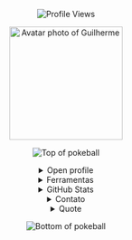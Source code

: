 <p align="center">
  <img src="https://komarev.com/ghpvc/?username=GuilhermeRita&style=plastic&color=blueviolet" alt="Profile Views"/>
</p>
<p align="center">
  <img height="200" alt="Avatar photo of Guilherme" src="https://github.com/GuilhermeRita/GuilhermeRita/assets/99239411/avatar.png">
</p>

<div align="center">

![Top of pokeball](https://user-images.githubusercontent.com/44261381/209363264-ac854d3c-2cc2-44c4-928e-8a08d1013f46.png)

<details>
<summary>Open profile</summary>

<img height="200" alt="Avatar photo of Guilherme" src="https://github.com/10kartik/10kartik/assets/99239411/21742f3f-d9a7-4a53-8530-7d20d51e03a9" />

<a href="https://git.io/typing-svg">
  <img src="https://readme-typing-svg.demolab.com/?font=VT323&size=35&duration=3500&pause=300&color=6A0572&center=true&vCenter=true&width=500&lines=Olá,+eu+sou+Guilherme;Desenvolvedor+Back-End+e+DBA;Apaixonado+por+dados+e+tecnologia;Curioso+e+explorador+de+sistemas" alt="Typing SVG" />
</a>

<details>
<summary>Sobre Mim</summary>

```js
/**
 * Representa Guilherme.
 */
```

</details>
</details>

<details>
<summary>Ferramentas</summary>
<p align="center">
<kbd>
  <kbd>Programming Languages</kbd><br><br>
  <img width="30px" src="https://cdn.jsdelivr.net/gh/devicons/devicon/icons/cplusplus/cplusplus-original.svg" alt="cpp" title="C++"/>
  <img width="30px" src="https://cdn.jsdelivr.net/gh/devicons/devicon/icons/javascript/javascript-original.svg" alt="js" title="JavaScript"/>
  <img width="30px" src="https://cdn.jsdelivr.net/gh/devicons/devicon/icons/java/java-original.svg" alt="java" title="Java"/>
  <img width="30px" src="https://user-images.githubusercontent.com/25181517/121405384-444d7300-c95d-11eb-959f-913020d3bf90.png" alt="C#" title="C#"/>
</kbd>

<kbd>
  <kbd>Database & BI</kbd><br><br>
  <img width="30px" src="https://cdn.jsdelivr.net/gh/devicons/devicon/icons/mysql/mysql-plain.svg" alt="mysql" title="MySQL"/>
  <img width="30px" src="https://img.shields.io/badge/Power%20BI-F2C811?style=for-the-badge&logo=powerbi&logoColor=black" alt="Power BI" title="Power BI"/>
</kbd>

<kbd>
  <kbd>Back-end</kbd><br><br>
  <img width="30px" src="https://cdn.jsdelivr.net/gh/devicons/devicon/icons/nodejs/nodejs-original.svg" alt="nodejs" title="Node.js"/>
  <img width="30px" src="https://cdn.jsdelivr.net/gh/devicons/devicon/icons/express/express-original-wordmark.svg" alt="express" title="Express"/>
</kbd>

<kbd>
  <kbd>Front-end</kbd><br><br>
  <img width="30px" src="https://cdn.jsdelivr.net/gh/devicons/devicon/icons/html5/html5-original.svg" alt="html" title="HTML"/>
  <img width="30px" src="https://cdn.jsdelivr.net/gh/devicons/devicon/icons/css3/css3-plain-wordmark.svg" alt="css" title="CSS"/>
  <img width="30px" src="https://cdn.jsdelivr.net/gh/devicons/devicon/icons/react/react-original.svg" alt="react" title="React"/>
</kbd>
</p>
</details>

<details>
<summary>GitHub Stats</summary>
<p align="center">
<img align="center" src="https://github-readme-stats.vercel.app/api?username=GuilhermeRita&show_icons=true&theme=radical" alt="GitHub Stats">
<img align="center" src="https://github-readme-stats.vercel.app/api/top-langs/?username=GuilhermeRita&layout=compact&theme=radical" alt="Top Languages">
</p>
</details>

<details>
<summary>Contato</summary>
<p align="center">
<a href="mailto:contatoguilhermeau@gmail.com"><img src="https://img.shields.io/badge/Gmail-EA4335?style=for-the-badge&logo=gmail&logoColor=white" alt="Email"/></a>
<a href="https://www.linkedin.com/in/guilherme-augusto-0b2582237/"><img src="https://img.shields.io/badge/LinkedIn-0A66C2?style=for-the-badge&logo=linkedin&logoColor=white" alt="LinkedIn"/></a>
</p>
</details>

<details>
<summary>Quote</summary>
<blockquote>“Sempre aprendendo, evoluindo e criando soluções com propósito.” <br><strong>— Guilherme</strong></blockquote>
</details>

![Bottom of pokeball](https://user-images.githubusercontent.com/44261381/209363271-905d2a5e-8a18-44c0-a450-45dddd4d5036.png)
</div>
